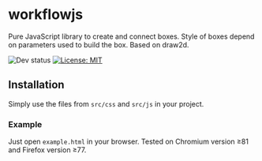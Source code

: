 # workflowjs
Pure JavaScript library to create and connect boxes. Style of boxes depend on parameters used to build the box.
Based on draw2d.

![Dev status](https://img.shields.io/badge/development%20status-2%20--%20Pre--alpha-orange)
[![License: MIT](https://img.shields.io/badge/License-MIT-green.svg)](https://opensource.org/licenses/MIT)

## Installation
Simply use the files from `src/css` and `src/js` in your project.

### Example
Just open `example.html` in your browser. Tested on Chromium version &#8805;81  and Firefox version &#8805;77.
